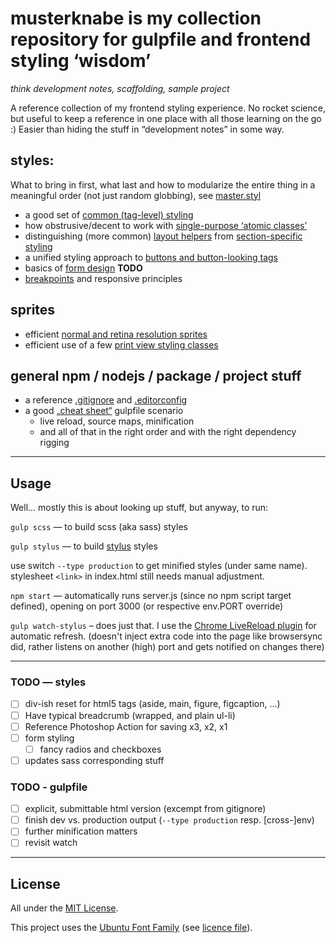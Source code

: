 # **musterknabe** is my collection repository for gulpfile and frontend styling ‘wisdom’

_think development notes, scaffolding, sample project_

A reference collection of my frontend styling experience. No rocket science, but useful to keep a reference in one place with all those learning on the go :) Easier than hiding the stuff in “development notes” in some way.

## styles:

What to bring in first, what last and how to modularize the entire thing in a meaningful order (not just random globbing), see [master.styl](app/stylus/master.styl)
  * a good set of [common (tag-level) styling](app/stylus/_common.styl)
  * how obstrusive/decent to work with [single-purpose ‘atomic classes’](app/stylus/_atomic.styl)
  * distinguishing (more common) [layout helpers](app/stylus/_layout.styl) from [section-specific styling](app/stylus/_section.styl)
  * a unified styling approach to [buttons and button-looking tags](app/stylus/_button.styl)
  * basics of [form design](app/stylus/_form.styl) **TODO**
  * [breakpoints](app/stylus/_breakpoint.styl) and responsive principles

## sprites
  * efficient [normal and retina resolution sprites](app/stylus/_sprite.styl)
  * efficient use of a few [print view styling classes](app/stylus/_print.styl)

## general npm / nodejs / package / project stuff

* a reference [.gitignore](https://github.com/github/gitignore) and [.editorconfig](http://editorconfig.org/)
* a good [„cheat sheet“](gulpfile.js) gulpfile scenario
  * live reload, source maps, minification
  * and all of that in the right order and with the right dependency rigging

----
## Usage

Well... mostly this is about looking up stuff, but anyway, to run:

`gulp scss` — to build scss (aka sass) styles

`gulp stylus` — to build [stylus](http://stylus-lang.com/) styles

use switch `--type production` to get minified styles (under same name).
stylesheet `<link>` in index.html still needs manual adjustment.

`npm start` — automatically runs server.js (since no npm script target defined), opening on port 3000 (or respective env.PORT override)

`gulp watch-stylus` – does just that. I use the [Chrome LiveReload plugin](https://chrome.google.com/webstore/detail/livereload/jnihajbhpnppcggbcgedagnkighmdlei) for automatic refresh. (doesn't inject extra code into the page like browsersync did, rather listens on another (high) port and gets notified on changes there)

----
### TODO — styles

  - [ ] div-ish reset for html5 tags (aside, main, figure, figcaption, ...)
  - [ ] Have typical breadcrumb (wrapped, and plain ul-li)
  - [ ] Reference Photoshop Action for saving x3, x2, x1
  - [ ] form styling
    - [ ] fancy radios and checkboxes
  - [ ] updates sass corresponding stuff

### TODO - gulpfile

 * [ ] explicit, submittable html version (excempt from gitignore)
 * [ ] finish dev vs. production output (`--type production` resp. [cross-]env)
 * [ ] further minification matters
 * [ ] revisit watch

----
## License

All under the [MIT License](LICENSE).

This project uses the [Ubuntu Font Family](http://font.ubuntu.com/) (see [licence file](http://font.ubuntu.com/licence/)).
